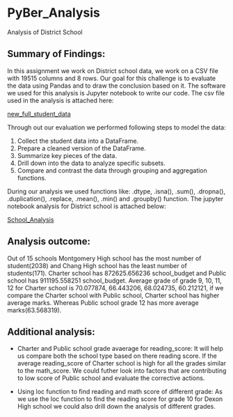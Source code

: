 # PyBer_Analysis
Analysis of District School

## Summary of Findings: 

In this assignment we work on District school data, we work on a CSV file with 19515 columns and 8 rows. Our goal for this challenge is to evaluate the data using Pandas and to draw the conclusion based on it. The software we used for this analysis is Jupyter notebook to write our code.
The csv file used in the analysis is attached here:

[new_full_student_data](/Student_Data_Challenge_Starter_Code/Resources/new_full_student_data.csv)


Through out our evaluation we performed following steps to model the data:

1. Collect the student data into a DataFrame.
2. Prepare a cleaned version of the DataFrame.
3. Summarize key pieces of the data.
4. Drill down into the data to analyze specific subsets.
5. Compare and contrast the data through grouping and aggregation functions.

During our analysis we used functions like: .dtype, .isna(), .sum(), .dropna(), .duplication(), .replace, .mean(), .min() and .groupby() function. The jupyter notebook analysis for District school is attached below:

[School_Analysis](/Student_Data_Challenge_Starter_Code/Unsolved/Student_Data_Challenge_Starter_Code.ipynb)


## Analysis outcome: 

Out of 15 schools Montgomery High school has the most number of student(2038) and Chang High school has the least number of students(171). Charter school has 872625.656236 school_budget and Public school has 911195.558251 school_budget. Average grade of grade 9, 10, 11, 12 for Charter school is 70.077874, 66.443206, 68.024735, 60.212121, if we compare the Charter school with Public school, Charter school has higher average marks. Whereas Public school grade 12 has more average marks(63.568319). 


## Additional analysis: 

- Charter and Public school grade avaerage for reading_score: It will help us compare both the school type based on there reading score. If the average reading_score of Charter school is high for all the grades similar to the math_score. We could futher look into factors that are contributing to low score of Public school and evaluate the corrective actions.

- Using loc function to find reading and math score of different grade: As we use the loc function to find the reading score for grade 10 for Dexon High school we could also drill down the analysis of different grades. 
